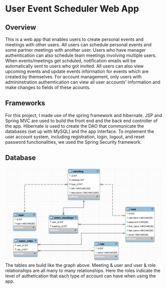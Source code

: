 # User Event Scheduler Web App
## Overview
This is a web app that enables users to create personal events and meetings with other users. All users can schedule personal events and some partner meetings with another user. Users who have manager authentication can also schedule team meetings involving multiple users. When events/meetings get schduled, notification emails will be automatically sent to users who got invited. All users can also view upcoming events and update events information for events which are created by themselves. For account management, only users with admininstration authemtication can view all user accounts' information and make changes to fields of these acounts. 
## Frameworks
For this project, I made use of the spring framework and hibernate. JSP and Spring MVC are used to build the front end and the back end controller of the app. Hibernate is used to create the DAO that communicate the databases (set up with MySQL) and the app interface. To implement the user account system, including registration, login, logout, and reset password functionalities, we used the Spring Security framework. 
## Database
<img src="database_structure.jpg" width="500" height="300"/> 
The tables are build like the graph above. Meeting & user and user & role relationships are all many to many relationships. Here the roles indicate the level of authetication that each type of account can have when using the app. 
